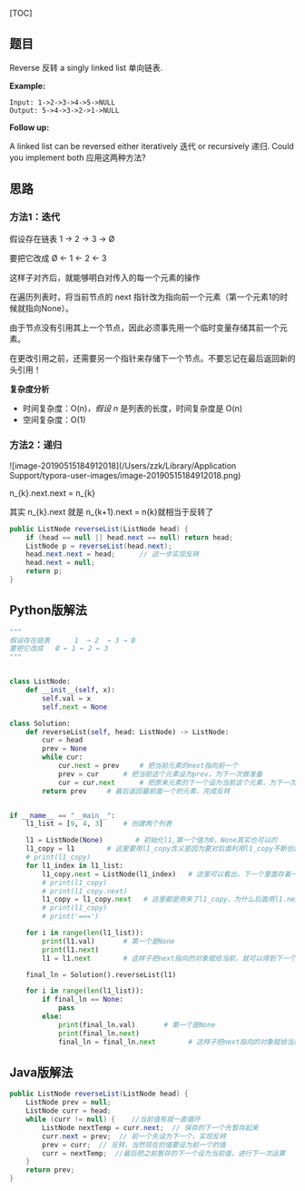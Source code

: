 [TOC]

## 题目

Reverse 反转 a singly linked list 单向链表.

**Example:**

```
Input: 1->2->3->4->5->NULL
Output: 5->4->3->2->1->NULL
```

**Follow up:**

A linked list can be reversed either iteratively 迭代 or recursively 递归. Could you implement both 应用这两种方法?

## 思路

### 方法1：迭代

假设存在链表          1 → 2 → 3 → Ø

要把它改成     Ø ← 1 ← 2 ← 3 

这样子对齐后，就能够明白对传入的每一个元素的操作

在遍历列表时，将当前节点的 next 指针改为指向前一个元素（第一个元素1的时候就指向None）。

由于节点没有引用其上一个节点，因此必须事先用一个临时变量存储其前一个元素。

在更改引用之前，还需要另一个指针来存储下一个节点。不要忘记在最后返回新的头引用！

**复杂度分析**

- 时间复杂度：O(n)*，假设 n* 是列表的长度，时间复杂度是 O(n)
- 空间复杂度：O(1)

### 方法2：递归

![image-20190515184912018](/Users/zzk/Library/Application Support/typora-user-images/image-20190515184912018.png)

n_{k}.next.next = n_{k}

其实 n_{k}.next 就是  n_{k+1}.next = n{k}就相当于反转了

```java
public ListNode reverseList(ListNode head) {
    if (head == null || head.next == null) return head;
    ListNode p = reverseList(head.next);
    head.next.next = head;		// 这一步实现反转
    head.next = null;
    return p;
}
```



## Python版解法

```python
"""
假设存在链表      1  → 2  → 3 → Ø
要把它改成   Ø ← 1 ← 2 ← 3
"""


class ListNode:
    def __init__(self, x):
        self.val = x
        self.next = None

class Solution:
    def reverseList(self, head: ListNode) -> ListNode:
        cur = head
        prev = None
        while cur:
            cur.next = prev     # 把当前元素的next指向前一个
            prev = cur      # 把当前这个元素设为prev，为下一次做准备
            cur = cur.next      # 把原来元素的下一个设为当前这个元素，为下一次做准备，继续循环
        return prev     # 最后返回最前面一个的元素，完成反转


if __name__ == "__main__":
    l1_list = [9, 4, 3]     # 创建两个列表

    l1 = ListNode(None)        # 初始化l1,第一个值为0，None其实也可以的
    l1_copy = l1        # 这里要用l1_copy含义是因为要对后面利用l1_copy不断创建值赋值，不能用最初的l1
    # print(l1_copy)
    for l1_index in l1_list:
        l1_copy.next = ListNode(l1_index)   # 这里可以看出，下一个里面存着一个ListNode对象，在下一次循环给它赋值
        # print(l1_copy)
        # print(l1_copy.next)
        l1_copy = l1_copy.next   # 这里都是用来了l1_copy，为什么后面用l1.next,因为l1和l1_copy都指向同一个对象
        # print(l1_copy)
        # print('===')

    for i in range(len(l1_list)):
        print(l1.val)       # 第一个是None
        print(l1.next)
        l1 = l1.next        # 这样子把next指向的对象赋给当前，就可以得到下一个的值，从而迭代出这个数据结构

    final_ln = Solution().reverseList(l1)

    for i in range(len(l1_list)):
        if final_ln == None:
            pass
        else:
            print(final_ln.val)       # 第一个是None
            print(final_ln.next)
            final_ln = final_ln.next        # 这样子把next指向的对象赋给当前，就可以得到下一个的值，从而迭代出这个数据结构

```



## Java版解法

```java
public ListNode reverseList(ListNode head) {
    ListNode prev = null;  
    ListNode curr = head;
    while (curr != null) {    //当前值有就一直循环
        ListNode nextTemp = curr.next;  // 保存的下一个先暂存起来
        curr.next = prev;  // 前一个先设为下一个，实现反转
        prev = curr;  // 反转，当然现在的值要设为前一个的值
        curr = nextTemp;  //最后把之前暂存的下一个设为当前值，进行下一次运算
    }
    return prev;
}
```













